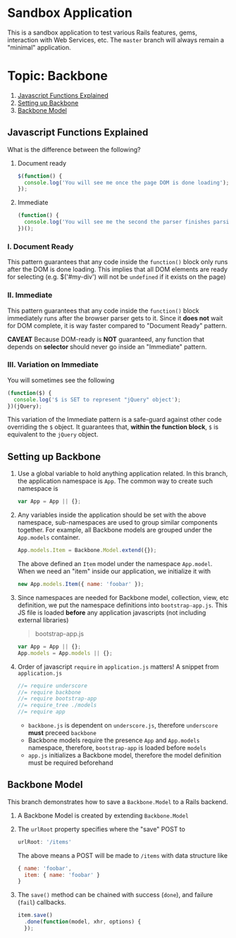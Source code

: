 # Sandbox Application

This is a sandbox application to test various Rails features, gems, interaction
with Web Services, etc. The `master` branch will always remain a "minimal"
application.

# Topic: Backbone

1. [Javascript Functions Explained](#javascript-functions-explained)
2. [Setting up Backbone](#setting-up-backbone)
3. [Backbone Model](#backbone-model)

## Javascript Functions Explained

What is the difference between the following?

1. Document ready

    ```javascript
    $(function() {
      console.log('You will see me once the page DOM is done loading');
    });
    ```

2. Immediate

    ```javascript
    (function() {
      console.log('You will see me the second the parser finishes parsing me');
    })();
    ```

### I. Document Ready

This pattern guarantees that any code inside the `function()` block only runs
after the DOM is done loading. This implies that all DOM elements are ready
for selecting (e.g. $('#my-div') will not be `undefined` if it exists on the
page)

### II. Immediate

This pattern guarantees that any code inside the `function()` block immediately
runs after the browser parser gets to it. Since it __does not__ wait for DOM
complete, it is way faster compared to "Document Ready" pattern.

__CAVEAT__
Because DOM-ready is __NOT__ guaranteed, any function that depends on
__selector__ should never go inside an "Immediate" pattern.

### III. Variation on Immediate

You will sometimes see the following

```javascript
(function($) {
  console.log('$ is SET to represent "jQuery" object');
})(jQuery);
```

This variation of the Immediate pattern is a safe-guard against other code
overriding the `$` object. It guarantees that, __within the function block__,
`$` is equivalent to the `jQuery` object.

## Setting up Backbone

1. Use a global variable to hold anything application related. In this branch,
the application namespace is `App`. The common way to create such namespace is

    ```javascript
    var App = App || {};
    ```
2. Any variables inside the application should be set with the above namespace,
sub-namespaces are used to group similar components together. For example, all
Backbone models are grouped under the `App.models` container.

    ```javascript
    App.models.Item = Backbone.Model.extend({});
    ```

    The above defined an `Item` model under the namespace `App.model`. When we
    need an "item" inside our application, we initialize it with

    ```javascript
    new App.models.Item({ name: 'foobar' });
    ```
3. Since namespaces are needed for Backbone model, collection, view, etc
definition, we put the namespace definitions into `bootstrap-app.js`. This JS
file is loaded __before__ any application javascripts (not including external
libraries)

    > bootstrap-app.js

    ```javascript
    var App = App || {};
    App.models = App.models || {};
    ```
3. Order of javascript `require` in `application.js` matters! A snippet from
`application.js`

    ```javascript
    //= require underscore
    //= require backbone
    //= require bootstrap-app
    //= require_tree ./models
    //= require app
    ```
    * `backbone.js` is dependent on `underscore.js`, therefore `underscore`
    __must__ preceed `backbone`
    * Backbone models require the presence `App` and `App.models` namespace,
    therefore, `bootstrap-app` is loaded before `models`
    * `app.js` initializes a Backbone model, therefore the model definition
    must be required beforehand

## Backbone Model

This branch demonstrates how to save a `Backbone.Model` to a Rails backend.

1. A Backbone Model is created by extending `Backbone.Model`
2. The `urlRoot` property specifies where the "save" POST to

    ```javascript
    urlRoot: '/items'
    ```

    The above means a POST will be made to `/items` with data structure like

    ```javascript
    { name: 'foobar',
      item: { name: 'foobar' }
    }
    ```
3. The `save()` method can be chained with success (`done`), and failure
    (`fail`) callbacks.

    ```javascript
    item.save()
      .done(function(model, xhr, options) {
      });
    ```
